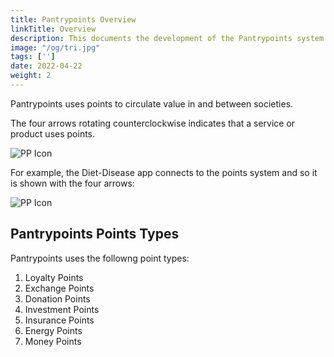 ```yaml
---
title: Pantrypoints Overview
linkTitle: Overview
description: This documents the development of the Pantrypoints system and its related parts
image: "/og/tri.jpg"
tags: ['']
date: 2022-04-22
weight: 2
---
```




Pantrypoints uses points to circulate value in and between societies.

The four arrows rotating counterclockwise indicates that a service or product uses points. 

![PP Icon](/icons/pantry50.png)

For example, the Diet-Disease app connects to the points system and so it is shown with the four arrows:

![PP Icon](/icons/dd.png) 


## Pantrypoints Points Types

Pantrypoints uses the followng point types:

1. Loyalty Points
2. Exchange Points 
3. Donation Points 
4. Investment Points 
5. Insurance Points
6. Energy Points
7. Money Points
